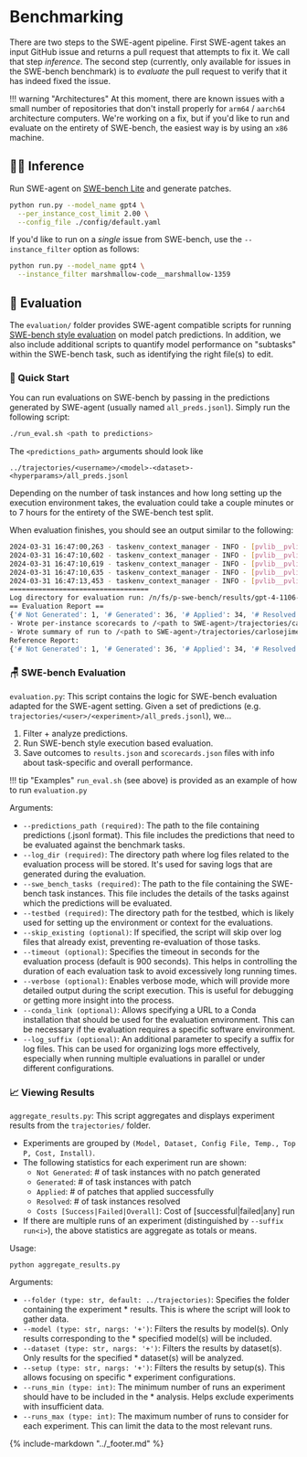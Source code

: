 # Benchmarking

There are two steps to the SWE-agent pipeline. First SWE-agent takes an input GitHub issue and returns a pull request that attempts to fix it. We call that step *inference*. The second step (currently, only available for issues in the SWE-bench benchmark) is to *evaluate* the pull request to verify that it has indeed fixed the issue.

!!! warning "Architectures"
    At this moment, there are known issues with a small number of repositories that don't install properly for `arm64` / `aarch64` architecture computers. We're working on a fix, but if you'd like to run and evaluate on the entirety of SWE-bench, the easiest way is by using an `x86` machine.

## 👩‍💻 Inference <a name="inference"></a>

Run SWE-agent on [SWE-bench Lite](https://www.swebench.com/lite.html) and generate patches.

```bash
python run.py --model_name gpt4 \
  --per_instance_cost_limit 2.00 \
  --config_file ./config/default.yaml
```

If you'd like to run on a *single* issue from SWE-bench, use the `--instance_filter` option as follows:
```bash
python run.py --model_name gpt4 \
  --instance_filter marshmallow-code__marshmallow-1359
```

## 🧪 Evaluation <a name="evaluation"></a>

The `evaluation/` folder provides SWE-agent compatible scripts for running [SWE-bench style evaluation](https://github.com/princeton-nlp/SWE-bench/blob/main/tutorials/evaluation.md) on model patch predictions. In addition, we also include additional scripts to quantify model performance on "subtasks" within the SWE-bench task, such as identifying the right file(s) to edit.

### 🐇 Quick Start <a name="quick"></a>
You can run evaluations on SWE-bench by passing in the predictions generated by SWE-agent (usually named `all_preds.jsonl`). Simply run the following script:

```bash
./run_eval.sh <path to predictions>
```

The `<predictions_path>` arguments should look like

```
../trajectories/<username>/<model>-<dataset>-<hyperparams>/all_preds.jsonl
```

Depending on the number of task instances and how long setting up the execution environment takes, the evaluation could take a couple minutes or to 7 hours for the entirety of the SWE-bench test split.

When evaluation finishes, you should see an output similar to the following:
```bash
2024-03-31 16:47:00,263 - taskenv_context_manager - INFO - [pvlib__pvlib-python__0.8] [pvlib__pvlib-python-1395] Installing with command: . /n/fs/p-swe-bench/testbed/ba397fe0d6/pvlib__pvlib-python/0.8/tmpom22t9na/miniconda3/bin/activate pvlib__pvlib-python__0.8 && echo 'activate successful' && pip install -e .[all]
2024-03-31 16:47:10,602 - taskenv_context_manager - INFO - [pvlib__pvlib-python__0.8] [pvlib__pvlib-python-1395] Installation successful
2024-03-31 16:47:10,619 - taskenv_context_manager - INFO - [pvlib__pvlib-python__0.8] [pvlib__pvlib-python-1395] Apply patch successful (test)
2024-03-31 16:47:10,635 - taskenv_context_manager - INFO - [pvlib__pvlib-python__0.8] [pvlib__pvlib-python-1395] Apply patch successful (pred)
2024-03-31 16:47:13,453 - taskenv_context_manager - INFO - [pvlib__pvlib-python__0.8] [pvlib__pvlib-python-1395] Test script run successful
==================================
Log directory for evaluation run: /n/fs/p-swe-bench/results/gpt-4-1106-preview__swe-bench-dev-40-seed24__default_sys-env_window100-detailed_cmd_format-full_history-1_demos__t-0.20__p-0.95__c-4.00__install-1__sweep-01-run-4
== Evaluation Report ==
{'# Not Generated': 1, '# Generated': 36, '# Applied': 34, '# Resolved': 5}
- Wrote per-instance scorecards to /<path to SWE-agent>/trajectories/carlosejimenez/gpt-4-1106-preview__swe-bench-dev-40-seed24__default_sys-env_window100-detailed_cmd_format-full_history-1_demos__t-0.20__p-0.95__c-4.00__install-1__sweep-01-run-4/scorecards.json
- Wrote summary of run to /<path to SWE-agent>/trajectories/carlosejimenez/gpt-4-1106-preview__swe-bench-dev-40-seed24__default_sys-env_window100-detailed_cmd_format-full_history-1_demos__t-0.20__p-0.95__c-4.00__install-1__sweep-01-run-4/results.json
Reference Report:
{'# Not Generated': 1, '# Generated': 36, '# Applied': 34, '# Resolved': 5}
```

### 🪑 SWE-bench Evaluation <a name="eval"></a>

`evaluation.py`: This script contains the logic for SWE-bench evaluation adapted for the SWE-agent setting. Given a set of predictions (e.g. `trajectories/<user>/<experiment>/all_preds.jsonl`), we...

1. Filter + analyze predictions.
2. Run SWE-bench style execution based evaluation.
3. Save outcomes to `results.json` and `scorecards.json` files with info about task-specific and overall performance.

!!! tip "Examples"
    `run_eval.sh` (see above) is provided as an example of how to run `evaluation.py`

Arguments:

* `--predictions_path (required)`: The path to the file containing predictions (.jsonl format). This file includes the predictions that need to be evaluated against the benchmark tasks.
* `--log_dir (required)`: The directory path where log files related to the evaluation process will be stored. It's used for saving logs that are generated during the evaluation.
* `--swe_bench_tasks (required)`: The path to the file containing the SWE-bench task instances. This file includes the details of the tasks against which the predictions will be evaluated.
* `--testbed (required)`: The directory path for the testbed, which is likely used for setting up the environment or context for the evaluations.
* `--skip_existing (optional)`: If specified, the script will skip over log files that already exist, preventing re-evaluation of those tasks.
* `--timeout (optional)`: Specifies the timeout in seconds for the evaluation process (default is 900 seconds). This helps in controlling the duration of each evaluation task to avoid excessively long running times.
* `--verbose (optional)`: Enables verbose mode, which will provide more detailed output during the script execution. This is useful for debugging or getting more insight into the process.
* `--conda_link (optional)`: Allows specifying a URL to a Conda installation that should be used for the evaluation environment. This can be necessary if the evaluation requires a specific software environment.
* `--log_suffix (optional)`: An additional parameter to specify a suffix for log files. This can be used for organizing logs more effectively, especially when running multiple evaluations in parallel or under different configurations.

### 📈 Viewing Results <a name="viewer"></a>

`aggregate_results.py`: This script aggregates and displays experiment results from the `trajectories/` folder.

* Experiments are grouped by `(Model, Dataset, Config File, Temp., Top P, Cost, Install)`.
* The following statistics for each experiment run are shown:
    * `Not Generated`: # of task instances with no patch generated
    * `Generated`: # of task instances with patch
    * `Applied`: # of patches that applied successfully
    * `Resolved`: # of task instances resolved
    * `Costs [Success|Failed|Overall]`: Cost of [successful|failed|any] run
* If there are multiple runs of an experiment (distinguished by `--suffix run<i>`), the above statistics are aggregate as totals or means.

Usage:

```
python aggregate_results.py
```

Arguments:

* `--folder (type: str, default: ../trajectories)`: Specifies the folder containing the experiment * results. This is where the script will look to gather data.
* `--model (type: str, nargs: '+')`: Filters the results by model(s). Only results corresponding to the * specified model(s) will be included.
* `--dataset (type: str, nargs: '+')`: Filters the results by dataset(s). Only results for the specified * dataset(s) will be analyzed.
* `--setup (type: str, nargs: '+')`: Filters the results by setup(s). This allows focusing on specific * experiment configurations.
* `--runs_min (type: int)`: The minimum number of runs an experiment should have to be included in the * analysis. Helps exclude experiments with insufficient data.
* `--runs_max (type: int)`: The maximum number of runs to consider for each experiment. This can limit the data to the most relevant runs.

{% include-markdown "../_footer.md" %}